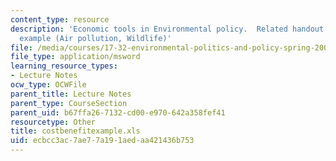 ```yaml
---
content_type: resource
description: 'Economic tools in Environmental policy.  Related handout: Cost benefit
  example (Air pollution, Wildlife)'
file: /media/courses/17-32-environmental-politics-and-policy-spring-2003/ecbcc3ac7ae77a191aedaa421436b753_costbenefitexample.xls
file_type: application/msword
learning_resource_types:
- Lecture Notes
ocw_type: OCWFile
parent_title: Lecture Notes
parent_type: CourseSection
parent_uid: b67ffa26-7132-cd00-e970-642a358fef41
resourcetype: Other
title: costbenefitexample.xls
uid: ecbcc3ac-7ae7-7a19-1aed-aa421436b753
---
```

